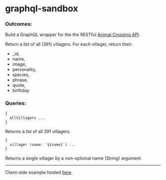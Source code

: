 # graphql-sandbox

### Outcomes: 
Build a GraphQL wrapper for the the RESTful [Animal Crossing API](https://ac-vill.herokuapp.com/villagers).

Return a list of all (391) villagers. For each villager, return their:
* _id, 
* name, 
* image, 
* personality, 
* species,
* phrase, 
* quote,
* birthday

### Queries:
```
{
  allVillagers ...
}
```
Returns a list of all 391 villagers.

```
{
  villager (name: `${name}`) ...
}
```
Returns a single villager by a non-optional name (String) argument.

---

Client-side example hosted [here](https://github.com/dl-watson/30_hooks).
